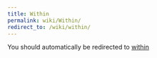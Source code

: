 ```yaml
---
title: Within
permalink: wiki/Within/
redirect_to: /wiki/within/
---
```


You should automatically be redirected to [within](/wiki/within/)
